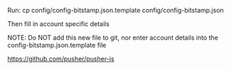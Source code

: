 
Run: cp config/config-bitstamp.json.template config/config-bitstamp.json

Then fill in account specific details

NOTE: Do NOT add this new file to git, nor enter account details into the config-bitstamp.json.template file


https://github.com/pusher/pusher-js